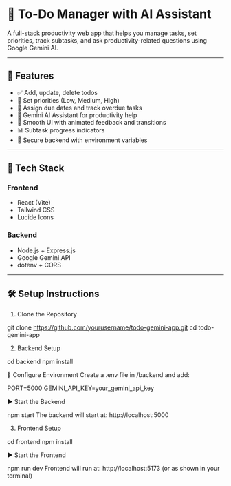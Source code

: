 # 📝 To-Do Manager with AI Assistant

A full-stack productivity web app that helps you manage tasks, set priorities, track subtasks, and ask productivity-related questions using Google Gemini AI.

---

## 🚀 Features

- ✅ Add, update, delete todos
- 📌 Set priorities (Low, Medium, High)
- 📅 Assign due dates and track overdue tasks
- 🧠 Gemini AI Assistant for productivity help
- 🧹 Smooth UI with animated feedback and transitions
- 📊 Subtask progress indicators
- 🔐 Secure backend with environment variables

---

## 🧱 Tech Stack

### Frontend
- React (Vite)
- Tailwind CSS
- Lucide Icons

### Backend
- Node.js + Express.js
- Google Gemini API
- dotenv + CORS

---

## 🛠️ Setup Instructions

1. Clone the Repository


git clone https://github.com/yourusername/todo-gemini-app.git
cd todo-gemini-app

2. Backend Setup

cd backend
npm install

🔐 Configure Environment
Create a .env file in /backend and add:

PORT=5000
GEMINI_API_KEY=your_gemini_api_key

▶️ Start the Backend

npm start
The backend will start at: http://localhost:5000

3. Frontend Setup

cd frontend
npm install

▶️ Start the Frontend


npm run dev
Frontend will run at: http://localhost:5173 (or as shown in your terminal)




